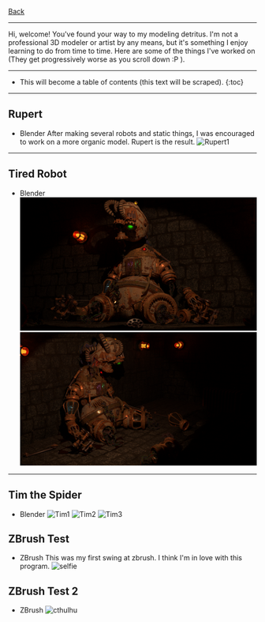 [Back](stickandbindlegames.github.io)

---

Hi, welcome! You've found your way to my modeling detritus. I'm not a professional 3D modeler or artist by any means, but it's something I enjoy learning to do from time to time. Here are some of the things I've worked on (They get progressively worse as you scroll down :P ).

---

* This will become a table of contents (this text will be scraped).
{:toc}

---

## Rupert
* Blender
After making several robots and static things, I was encouraged to work on a more organic model. Rupert is the result.
![Rupert1](https://github.com/StickAndBindleGames/Modeling/blob/master/Rupert.png?raw=true)

---

## Tired Robot
* Blender
![TiredRobot1](https://github.com/StickAndBindleGames/Modeling/blob/master/InProgress2.png?raw=true)
![Rupert2](https://github.com/StickAndBindleGames/Modeling/blob/master/InProgress.png?raw=true)

---

## Tim the Spider
* Blender
![Tim1](https://github.com/StickAndBindleGames/Modeling/blob/master/Tim_CyclesRender1.png?raw=true)
![Tim2](https://github.com/StickAndBindleGames/Modeling/blob/master/Tim_CyclesRender3.png?raw=true)
![Tim3](https://github.com/StickAndBindleGames/Modeling/blob/master/Tim_CyclesRender4.png?raw=true)

## ZBrush Test
* ZBrush
This was my first swing at zbrush. I think I'm in love with this program.
![selfie](https://github.com/StickAndBindleGames/Modeling/blob/master/Selfie1.png?raw=true)

## ZBrush Test 2
* ZBrush
![cthulhu](https://github.com/StickAndBindleGames/Modeling/blob/master/lilCthulhu2.png?raw=true)
